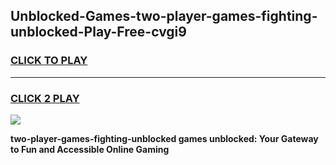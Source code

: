 
## Unblocked-Games-two-player-games-fighting-unblocked-Play-Free-cvgi9
<h3>
<a href="https://premium76.site?title=two-player-games-fighting-unblocked&ref=09A">CLICK TO PLAY</a></h3>
<hr>

<h3>
<a href="https://premium76.site?title=two-player-games-fighting-unblocked&ref=09A">CLICK 2 PLAY</a>
  
</h3>

<a href="https://premium76.site?title=two-player-games-fighting-unblocked&ref=09A"><img src="https://clearcache.store/games.png"></a>


**two-player-games-fighting-unblocked games unblocked: Your Gateway to Fun and Accessible Online Gaming**
